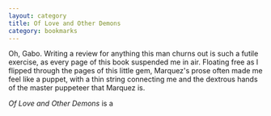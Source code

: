 ```yaml
---
layout: category
title: Of Love and Other Demons
category: bookmarks
---
```


Oh, Gabo. Writing a review for anything this man churns out is such a futile exercise, as every page of this book suspended me in air. Floating free as I flipped through the pages of this little gem, Marquez's prose often made me feel like a puppet, with a thin string connecting me and the dextrous hands of the master puppeteer that Marquez is. 

*Of Love and Other Demons* is a 